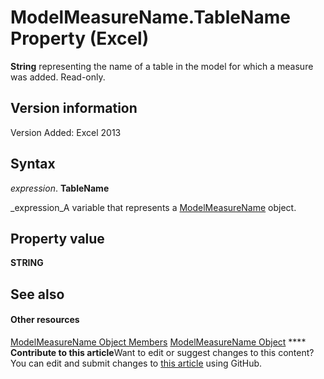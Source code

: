 
# ModelMeasureName.TableName Property (Excel)

 **String** representing the name of a table in the model for which a measure was added. Read-only.


## Version information

Version Added: Excel 2013 


## Syntax

 _expression_. **TableName**

 _expression_A variable that represents a  [ModelMeasureName](91151066-7217-d589-63c7-a21431671397.md) object.


## Property value

 **STRING**


## See also


#### Other resources


 [ModelMeasureName Object Members](64d9060d-6066-b06b-8cc5-f94efe591185.md)
 [ModelMeasureName Object](91151066-7217-d589-63c7-a21431671397.md)
****   **Contribute to this article**Want to edit or suggest changes to this content? You can edit and submit changes to  [this article](https://github.com/jhershey00/VBA_Excel_Test/OpenXMLCon/articles/e23e1221-bef8-4ad3-f057-27beacac5fdd.md) using GitHub.

